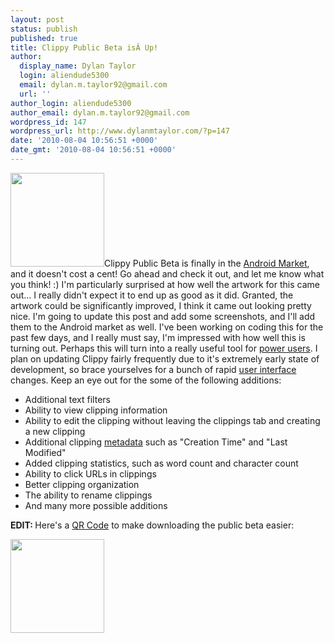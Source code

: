 ```yaml
---
layout: post
status: publish
published: true
title: Clippy Public Beta isÂ Up!
author:
  display_name: Dylan Taylor
  login: aliendude5300
  email: dylan.m.taylor92@gmail.com
  url: ''
author_login: aliendude5300
author_email: dylan.m.taylor92@gmail.com
wordpress_id: 147
wordpress_url: http://www.dylanmtaylor.com/?p=147
date: '2010-08-04 10:56:51 +0000'
date_gmt: '2010-08-04 10:56:51 +0000'
---
```

<p><a href="http://dylanmtaylor.com/wp-content/uploads/2010/12/clippy-logo1.png"><img class="alignleft size-thumbnail wp-image-123" title="Clippy Logo" src="http://www.dylanmtaylor.com/wp-content/uploads/2010/11/clippy-logo1.png" alt="" width="150" height="150" /></a>Clippy Public Beta is finally in the <a class="zem_slink" title="Android Market" rel="homepage" href="http://www.android.com/market/">Android Market</a>, and it doesn't cost a cent! Go ahead and check it out, and let me know what you think! :) I'm particularly surprised at how well the artwork for this came out... I really didn't expect it to end up as good as it did. Granted, the artwork could be significantly improved, I think it came out looking pretty nice. I'm going to update this post and add some screenshots, and I'll add them to the Android market as well. I've been working on coding this for the past few days, and I really must say, I'm impressed with how well this is turning out. Perhaps this will turn into a really useful tool for <a class="zem_slink" title="Power user" rel="wikipedia" href="http://en.wikipedia.org/wiki/Power_user">power users</a>. I plan on updating Clippy fairly frequently due to it's extremely early state of development, so brace yourselves for a bunch of rapid <a class="zem_slink" title="User interface" rel="wikipedia" href="http://en.wikipedia.org/wiki/User_interface">user interface</a> changes. Keep an eye out for the some of the following additions:</p>
<ul>
<li>Additional text filters</li>
<li>Ability to view clipping information</li>
<li>Ability to edit the clipping without leaving the clippings tab and creating a new clipping</li>
<li>Additional clipping <a class="zem_slink" title="Metadata" rel="wikipedia" href="http://en.wikipedia.org/wiki/Metadata">metadata</a> such as "Creation Time" and "Last Modified"</li>
<li>Added clipping statistics, such as word count and character count</li>
<li>Ability to click URLs in clippings</li>
<li>Better clipping organization</li>
<li>The ability to rename clippings</li>
<li>And many more possible additions</li>
</ul>
<p><strong>EDIT: </strong>Here's a <a class="zem_slink" title="QR Code" rel="wikipedia" href="http://en.wikipedia.org/wiki/QR_Code">QR Code</a> to make downloading the public beta easier:</p>
<p><a href="http://dylanmtaylor.com/wp-content/uploads/2010/12/clippy-beta-qrcode.png"><img class="alignleft size-thumbnail wp-image-186" title="Clippy Public Beta QR Code" src="http://www.dylanmtaylor.com/wp-content/uploads/2010/11/clippy-beta-qrcode.png" alt="" width="150" height="150" /></a></p>
